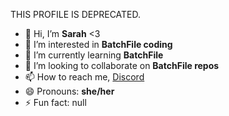 THIS PROFILE IS DEPRECATED.

- 👋 Hi, I’m **Sarah** <3
- 👀 I’m interested in **BatchFile coding**
- 🌱 I’m currently learning **BatchFile**
- 💞️ I’m looking to collaborate on **BatchFile repos**
- 📫 How to reach me, [Discord](https://discordapp.com/users/1156283033205362700)
- 😄 Pronouns: **she/her**
- ⚡ Fun fact: null
